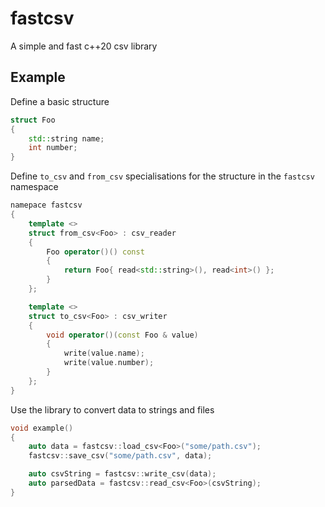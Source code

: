 # fastcsv

A simple and fast c++20 csv library


## Example

Define a basic structure

```cpp
struct Foo
{
    std::string name;
    int number;
}
```

Define `to_csv` and `from_csv` specialisations for the structure in the `fastcsv` namespace

```cpp
namepace fastcsv
{
    template <>
    struct from_csv<Foo> : csv_reader
    {
        Foo operator()() const
        { 
            return Foo{ read<std::string>(), read<int>() };
        }
    };

    template <>
    struct to_csv<Foo> : csv_writer
    {
        void operator()(const Foo & value)
        {
            write(value.name);
            write(value.number);
        }
    };
}
```

Use the library to convert data to strings and files

```cpp
void example()
{
    auto data = fastcsv::load_csv<Foo>("some/path.csv");
    fastcsv::save_csv("some/path.csv", data);

    auto csvString = fastcsv::write_csv(data);
    auto parsedData = fastcsv::read_csv<Foo>(csvString);
}
```